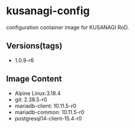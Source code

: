 # kusanagi-config

configuration container image for KUSANAGI RoD.

## Versions(tags)
- 1.0.9-r6

## Image Content
- Alpine Linux:3.18.4
- git: 2.38.5-r0
- mariadb-client: 10.11.5-r0
- mariadb-common: 10.11.5-r0
- postgresql14-client-15.4-r0

